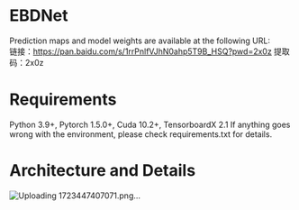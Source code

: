 # EBDNet

Prediction maps and model weights are available at the following URL:  
链接：https://pan.baidu.com/s/1rrPnlfVJhN0ahp5T9B_HSQ?pwd=2x0z 
提取码：2x0z

# Requirements
Python 3.9+, Pytorch 1.5.0+, Cuda 10.2+, TensorboardX 2.1
If anything goes wrong with the environment, please check requirements.txt for details.

# Architecture and Details
![Uploading 1723447407071.png…]()


